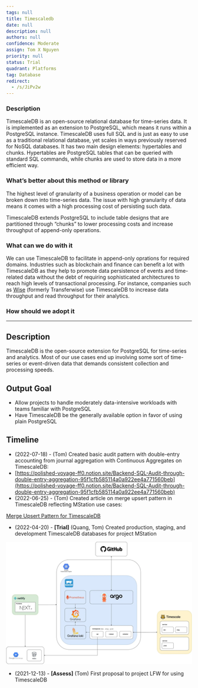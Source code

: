 ```yaml
---
tags: null
title: Timescaledb
date: null
description: null
authors: null
confidence: Moderate
assign: Tom X Nguyen
priority: null
status: Trial
quadrant: Platforms
tag: Database
redirect:
  - /s/JiPv2w
---
```


### Description

TimescaleDB is an open-source relational database for time-series data. It is implemented as an extension to PostgreSQL, which means it runs within a PostgreSQL instance. TimescaleDB uses full SQL and is just as easy to use as a traditional relational database, yet scales in ways previously reserved for NoSQL databases. It has two main design elements: hypertables and chunks. Hypertables are PostgreSQL tables that can be queried with standard SQL commands, while chunks are used to store data in a more efficient way.

### What’s better about this method or library

The highest level of granularity of a business operation or model can be broken down into time-series data. The issue with high granularity of data means it comes with a high processing cost of persisting such data.

TimescaleDB extends PostgreSQL to include table designs that are partitioned through “chunks” to lower processing costs and increase throughput of append-only operations.

### What can we do with it

We can use TimescaleDB to facilitate in append-only oprations for required domains. Industries such as blockchain and finance can benefit a lot with TimescaleDB as they help to promote data persistence of events and time-related data without the debt of requiring sophisticated architectures to reach high levels of transactional processing. For instance, companies such as [Wise](https://www.timescale.com/case-studies/wise/) (formerly Transferwise) use TimescaleDB to increase data throughput and read throughput for their analytics.

### How should we adopt it

<!-- child_database cfa596ad-cd45-47cc-841d-32f92aa91c03 -->

---

## Description

TimescaleDB is the open-source extension for PostgreSQL for time-series and analytics. Most of our use cases end up involving some sort of time-series or event-driven data that demands consistent collection and processing speeds.

## Output Goal

- Allow projects to handle moderately data-intensive workloads with teams familiar with PostgreSQL
- Have TimescaleDB be the generally available option in favor of using plain PostgreSQL

## Timeline

- (2022-07-18) - (Tom) Created basic audit pattern with double-entry accounting from journal aggregation with Continuous Aggregates on TimescaleDB:
- [https://polished-voyage-ff0.notion.site/Backend-SQL-Audit-through-double-entry-aggregation-95f1cfb585114a0a922ee4a771560beb](https://polished-voyage-ff0.notion.site/Backend-SQL-Audit-through-double-entry-aggregation-95f1cfb585114a0a922ee4a771560beb)
- (2022-06-25) - (Tom) Created article on merge upsert pattern in TimescaleDB reflecting MStation use cases:

[Merge Upsert Pattern for TimescaleDB](https://monotykamary.hashnode.dev/a-merge-upsert-pattern-for-timescaledb)

- (2022-04-20) - **[Trial]** (Quang, Tom) Created production, staging, and development TimescaleDB databases for project MStation

![](assets/timescaledb_5bf9a458b29d51da3cce200cef53df31_md5.webp)

- (2021-12-13) - **[Assess]** (Tom) First proposal to project LFW for using TimescaleDB
